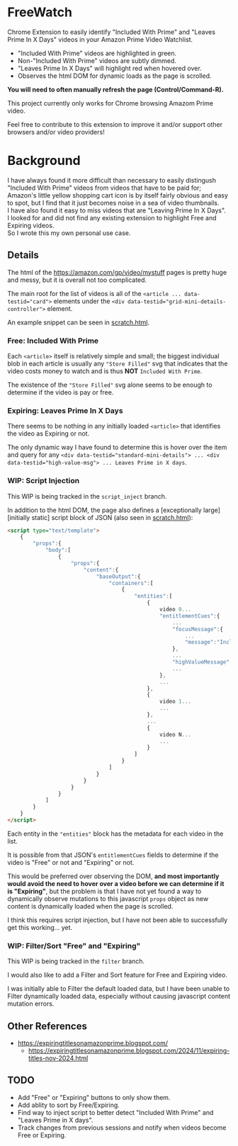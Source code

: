 # FreeWatch

Chrome Extension to easily identify "Included With Prime" and "Leaves Prime In X Days" videos in your Amazon Prime Video Watchlist.

* "Included With Prime" videos are highlighted in green.
* Non-"Included With Prime" videos are subtly dimmed.
* "Leaves Prime In X Days" will highlight red when hovered over.
* Observes the html DOM for dynamic loads as the page is scrolled.

**You will need to often manually refresh the page (Control/Command-R).**

This project currently only works for Chrome browsing Amazom Prime video.

Feel free to contribute to this extension to improve it and/or support other browsers and/or video providers!

# Background

I have always found it more difficult than necessary to easily distingush "Included With Prime" videos from videos that have to be paid for; Amazon's little yellow shopping cart icon is by itself fairly obvious and easy to spot, but I find that it just becomes noise in a sea of video thumbnails.  
I have also found it easy to miss videos that are "Leaving Prime In X Days".  
I looked for and did not find any existing extension to highlight Free and Expiring videos.  
So I wrote this my own personal use case.

## Details

The html of the https://amazon.com/gp/video/mystuff pages is pretty huge and messy, but it is overall not too complicated.

The main root for the list of videos is all of the `<article ... data-testid="card">` elements under the `<div data-testid="grid-mini-details-controller">` element.  

An example snippet can be seen in [scratch.html](scratch.html).

### Free: Included With Prime

Each `<article>` itself is relatively simple and small; the biggest individual blob in each article is usually any `"Store Filled"` svg that indicates that the video costs money to watch and is thus **NOT** `Included With Prime`.

The existence of the `"Store Filled"` svg alone seems to be enough to determine if the video is pay or free.

### Expiring: Leaves Prime In X Days

There seems to be nothing in any initially loaded `<article>` that identifies the video as Expiring or not.

The only dynamic way I have found to determine this is hover over the item and query for any `<div data-testid="standard-mini-details"> ... <div data-testid="high-value-msg"> ... Leaves Prime in X days`.

### WIP: Script Injection

This WIP is being tracked in the `script_inject` branch.

In addition to the html DOM, the page also defines a [exceptionally large] [initially static] script block of JSON (also seen in [scratch.html](scratch.html)):
```html
<script type="text/template">
    {
        "props":{
            "body":[
                {
                    "props":{
                        "content":{
                            "baseOutput":{
                                "containers":[
                                    {
                                        "entities":[
                                            {
                                                video 0...
                                                "entitlementCues":{
                                                    ...
                                                    "focusMessage":{
                                                        ...
                                                        "message":"Included with Prime"
                                                    },
                                                    ...
                                                    "highValueMessage":{"message":"Leaves Prime in 5 days"},
                                                    ...
                                                },
                                                ...
                                            },
                                            {
                                                video 1...
                                                ...
                                            },
                                            ...
                                            {
                                                video N...
                                                ...
                                            }
                                        ]
                                    }
                                ]
                            }
                        }
                    }
                }
            ]
        }
    }
</script>
```

Each entity in the `"entities"` block has the metadata for each video in the list.

It is possible from that JSON's `entitlementCues` fields to determine if the video is "Free" or not and "Expiring" or not.

This would be preferred over observing the DOM, **and most importantly would avoid the need to hover over a video before we can determine if it is "Expiring"**, but the problem is that I have not yet found a way to dynamically observe mutations to this javascript `props` object as new content is dynamically loaded when the page is scrolled.

I think this requires script injection, but I have not been able to successfully get this working... yet.

### WIP: Filter/Sort "Free" and "Expiring"

This WIP is being tracked in the `filter` branch.

I would also like to add a Filter and Sort feature for Free and Expiring video.

I was initially able to Filter the default loaded data, but I have been unable to Filter dynamically loaded data, especially without causing javascript content mutation errors.

## Other References

* https://expiringtitlesonamazonprime.blogspot.com/
  * https://expiringtitlesonamazonprime.blogspot.com/2024/11/expiring-titles-nov-2024.html

## TODO
* Add "Free" or "Expiring" buttons to only show them.
* Add ablity to sort by Free/Expiring.
* Find way to inject script to better detect "Included With Prime" and "Leaves Prime in X days".
* Track changes from previous sessions and notify when videos become Free or Expiring.
